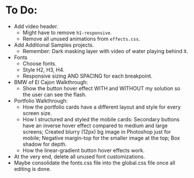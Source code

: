 # To Do:

- Add video header.
  - Might have to remove `h1-responsive`.
  - Remove all unused animations from `effects.css`.
- Add Additional Samples projects.
  - Remember: Dark masking layer with video of water playing behind it.
- Fonts
  - Choose fonts.
  - Style H2, H3, H4.
  - Responsive sizing AND SPACING for each breakpoint.
- BMW of El Cajon Walkthrough:
  - Show the button hover effect WITH and WITHOUT my solution so the user can see the flash.
- Portfolio Walkthrough:
  - How the portfolio cards have a different layout and style for every screen size.
  - How I structured and styled the mobile cards: Secondary buttons have an inverse hover effect compared to medium and large screens; Created blurry (12px) bg image in Photoshop just for mobile; Negative margin-top for the smaller image at the top; Box shadow for depth.
  - How the linear-gradient button hover effects work.
- At the very end, delete all unused font customizations.
- Maybe consolidate the fonts.css file into the global.css file once all editing is done.